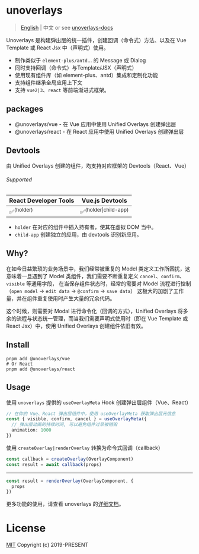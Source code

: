 # unoverlays

> [English](./README.md) | 中文 or see [unoverlays-docs](https://unoverlays.vercel.app/zh/)

Unoverlays 是构建弹出层的统一插件，创建回调（命令式）方法、以及在 Vue Template 或 React Jsx 中（声明式）使用。

- 制作类似于 `element-plus/antd`... 的 Message 或 Dialog
- 同时支持回调（命令式）与Template/JSX（声明式）
- 使用现有组件库（如 element-plus、antd）集成和定制化功能
- 支持组件继承全局应用上下文
- 支持 `vue2|3`、`react` 等前端渐进式框架。

## packages

- @unoverlays/vue - 在 Vue 应用中使用 Unified Overlays 创建弹出层
- @unoverlays/react - 在 React 应用中使用 Unified Overlays 创建弹出层

## Devtools

由 Unified Overlays 创建的组件，均支持对应框架的 Devtools（React、Vue）

###### Supported

| React Developer Tools | Vue.js Devtools                 |
| --------------------- | ------------------------------- |
| ✅<sup>(holder)</sup>  | ✅<sup>(holder\|child-app)</sup> |

- `holder` 在对应的组件中插入持有者，使其在虚拟 DOM 当中。
- `child-app` 创建独立的应用，由 devtools 识别新应用。

## Why?

在如今日益繁琐的业务场景中，我们经常被重复的 Model 类定义工作所困扰，这意味着一旦遇到了 Model 类组件，我们需要不断重复定义 `cancel`、`confirm`、`visible` 等通用字段，
在当保存组件状态时，经常的需要对 Model 流程进行控制（`open model` -> `edit data` -> `@confirm` -> `save data`）
这极大的加剧了工作量，并在组件重复使用时产生大量的冗余代码。

这个时候，则需要对 Modal 进行命令化（回调的方式），Unified Overlays 将多余的流程与状态统一管理，而当我们需要声明式使用时（即在 Vue Template 或 React Jsx）中，使用 Unified Overlays 创建组件依旧有效。

## Install

```
pnpm add @unoverlays/vue
# Or React
pnpm add @unoverlays/react
```

## Usage

使用 `unoverlays` 提供的 `useOverlayMeta` Hook 创建弹出层组件（Vue、React）

```ts
// 在你的 Vue、React 弹出层组件中，使用 useOverlayMeta 获取弹出层元信息
const { visible, confirm, cancel } = useOverlayMeta({
  // 弹出层动画的持续时间, 可以避免组件过早被销毁
  animation: 1000
})
```

使用 `createOverlay|renderOverlay` 转换为命令式回调（callback）

```ts
const callback = createOverlay(OverlayComponent)
const result = await callback(props)
```

---

```ts
const result = renderOverlay(OverlayComponent, {
  props
})
```

更多功能的使用，请查看 unoverlays 的[详细文档](https://unoverlays.vercel.app/zh/)。

# License

[MIT](LICENSE) Copyright (c) 2019-PRESENT
